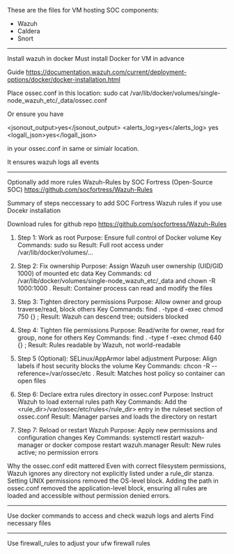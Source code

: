 These are the files for VM hosting SOC components:
- Wazuh 
- Caldera 
- Snort 

----

Install wazuh in docker 
Must install Docker for VM in advance 

Guide
https://documentation.wazuh.com/current/deployment-options/docker/docker-installation.html 

Place ossec.conf in this location:
sudo cat /var/lib/docker/volumes/single-node_wazuh_etc/_data/ossec.conf

Or ensure you have 

<jsonout_output>yes</jsonout_output>
<alerts_log>yes</alerts_log>
<logall>yes</logall>
<logall_json>yes</logall_json>

in your ossec.conf in same or simialr location. 

It ensures wazuh logs all events 

----

Optionally add more rules
Wazuh-Rules by SOC Fortress (Open-Source SOC)
https://github.com/socfortress/Wazuh-Rules


Summary of steps neccessary to add SOC Fortress Wazuh rules if you use Docekr installation

Download rules for github repo 
https://github.com/socfortress/Wazuh-Rules 

1. Step 1: Work as root
   Purpose: Ensure full control of Docker volume
   Key Commands: sudo su
   Result: Full root access under /var/lib/docker/volumes/...

2. Step 2: Fix ownership
   Purpose: Assign Wazuh user ownership (UID/GID 1000) of mounted etc data
   Key Commands: cd /var/lib/docker/volumes/single-node\_wazuh\_etc/\_data and chown -R 1000:1000 .
   Result: Container process can read and modify the files

3. Step 3: Tighten directory permissions
   Purpose: Allow owner and group traverse/read, block others
   Key Commands: find . -type d -exec chmod 750 {} ;
   Result: Wazuh can descend tree; outsiders blocked

4. Step 4: Tighten file permissions
   Purpose: Read/write for owner, read for group, none for others
   Key Commands: find . -type f -exec chmod 640 {} ;
   Result: Rules readable by Wazuh, not world-readable

5. Step 5 (Optional): SELinux/AppArmor label adjustment
   Purpose: Align labels if host security blocks the volume
   Key Commands: chcon -R --reference=/var/ossec/etc .
   Result: Matches host policy so container can open files

6. Step 6: Declare extra rules directory in ossec.conf
   Purpose: Instruct Wazuh to load external rules path
   Key Commands: Add the \<rule\_dir>/var/ossec/etc/rules\</rule\_dir> entry in the ruleset section of ossec.conf
   Result: Manager parses and loads the directory on restart

7. Step 7: Reload or restart Wazuh
   Purpose: Apply new permissions and configuration changes
   Key Commands: systemctl restart wazuh-manager or docker compose restart wazuh.manager
   Result: New rules active; no permission errors

Why the ossec.conf edit mattered
Even with correct filesystem permissions, Wazuh ignores any directory not explicitly listed under a rule\_dir stanza. Setting UNIX permissions removed the OS-level block. Adding the path in ossec.conf removed the application-level block, ensuring all rules are loaded and accessible without permission denied errors.


----

Use docker commands to access and check wazuh logs and alerts 
Find necessary files 

---

Use firewall_rules to adjust your ufw firewall rules